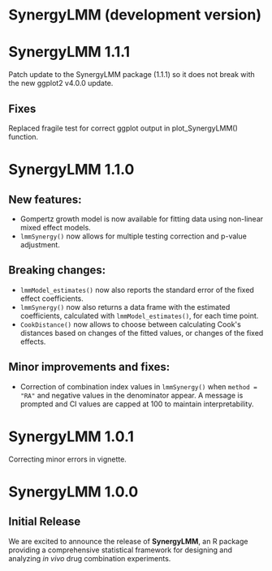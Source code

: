 # SynergyLMM (development version)

# SynergyLMM 1.1.1

Patch update to the SynergyLMM package (1.1.1) so it does not break with the new ggplot2 v4.0.0 update.

## Fixes

Replaced fragile test for correct ggplot output in plot_SynergyLMM() function.

# SynergyLMM 1.1.0

## New features:

* Gompertz growth model is now available for fitting data using non-linear mixed 
effect models.
* `lmmSynergy()` now allows for multiple testing correction and p-value 
adjustment.

## Breaking changes:

* `lmmModel_estimates()` now also reports the standard error of the 
fixed effect coefficients.
* `lmmSynergy()` now also returns a data frame with the estimated coefficients, 
calculated with `lmmModel_estimates()`, for each time point.
* `CookDistance()` now allows to choose between calculating Cook's distances 
based on changes of the fitted values, or changes of the fixed effects.

## Minor improvements and fixes:

* Correction of combination index values in `lmmSynergy()` when `method = "RA"` 
and negative values in the denominator appear. A message is prompted
and CI values are capped at 100 to maintain interpretability. 

# SynergyLMM 1.0.1

Correcting minor errors in vignette.

# SynergyLMM 1.0.0

## Initial Release
We are excited to announce the release of **SynergyLMM**, an R package providing a comprehensive statistical framework for designing and analyzing _in vivo_ drug combination experiments.
